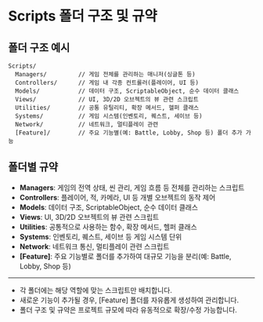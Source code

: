 # Scripts 폴더 구조 및 규약

## 폴더 구조 예시

```
Scripts/
  Managers/         // 게임 전체를 관리하는 매니저(싱글톤 등)
  Controllers/      // 게임 내 각종 컨트롤러(플레이어, UI 등)
  Models/           // 데이터 구조, ScriptableObject, 순수 데이터 클래스
  Views/            // UI, 3D/2D 오브젝트의 뷰 관련 스크립트
  Utilities/        // 공통 유틸리티, 확장 메서드, 헬퍼 클래스
  Systems/          // 게임 시스템(인벤토리, 퀘스트, 세이브 등)
  Network/          // 네트워크, 멀티플레이 관련
  [Feature]/        // 주요 기능별(예: Battle, Lobby, Shop 등) 폴더 추가 가능
```

## 폴더별 규약

- **Managers**: 게임의 전역 상태, 씬 관리, 게임 흐름 등 전체를 관리하는 스크립트
- **Controllers**: 플레이어, 적, 카메라, UI 등 개별 오브젝트의 동작 제어
- **Models**: 데이터 구조, ScriptableObject, 순수 데이터 클래스
- **Views**: UI, 3D/2D 오브젝트의 뷰 관련 스크립트
- **Utilities**: 공통적으로 사용하는 함수, 확장 메서드, 헬퍼 클래스
- **Systems**: 인벤토리, 퀘스트, 세이브 등 게임 시스템 단위
- **Network**: 네트워크 통신, 멀티플레이 관련 스크립트
- **[Feature]**: 주요 기능별로 폴더를 추가하여 대규모 기능을 분리(예: Battle, Lobby, Shop 등)

---

- 각 폴더에는 해당 역할에 맞는 스크립트만 배치합니다.
- 새로운 기능이 추가될 경우, [Feature] 폴더를 자유롭게 생성하여 관리합니다.
- 폴더 구조 및 규약은 프로젝트 규모에 따라 유동적으로 확장/수정 가능합니다. 
